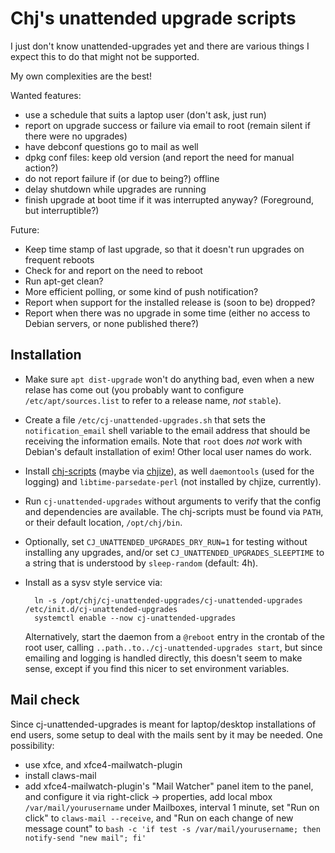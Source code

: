 # Chj's unattended upgrade scripts

I just don't know unattended-upgrades yet and there are various things I expect this to do that might not be supported.

My own complexities are the best!

Wanted features:

- use a schedule that suits a laptop user (don't ask, just run)
- report on upgrade success or failure via email to root (remain silent if there were no upgrades)
- have debconf questions go to mail as well
- dpkg conf files: keep old version (and report the need for manual action?)
- do not report failure if (or due to being?) offline
- delay shutdown while upgrades are running
- finish upgrade at boot time if it was interrupted anyway? (Foreground, but interruptible?)

Future:

- Keep time stamp of last upgrade, so that it doesn't run upgrades on frequent reboots
- Check for and report on the need to reboot
- Run apt-get clean?
- More efficient polling, or some kind of push notification?
- Report when support for the installed release is (soon to be) dropped?
- Report when there was no upgrade in some time (either no access to Debian servers, or none published there?)

## Installation

* Make sure `apt dist-upgrade` won't do anything bad, even when a new
  relase has come out (you probably want to configure
  `/etc/apt/sources.list` to refer to a release name, *not* `stable`).

* Create a file `/etc/cj-unattended-upgrades.sh` that sets the
  `notification_email` shell variable to the email address that should
  be receiving the information emails. Note that `root` does *not*
  work with Debian's default installation of exim! Other local user
  names do work.

* Install [chj-scripts](https://github.com/pflanze/chj-scripts.git)
  (maybe via [chjize](https://github.com/pflanze/chjize)), as well
  `daemontools` (used for the logging) and `libtime-parsedate-perl`
  (not installed by chjize, currently).

* Run `cj-unattended-upgrades` without arguments to verify that
  the config and dependencies are available.  The chj-scripts must be
  found via `PATH`, or their default location, `/opt/chj/bin`.

* Optionally, set `CJ_UNATTENDED_UPGRADES_DRY_RUN=1` for testing
  without installing any upgrades, and/or set
  `CJ_UNATTENDED_UPGRADES_SLEEPTIME` to a string that is understood by
  `sleep-random` (default: 4h).

* Install as a sysv style service via:

        ln -s /opt/chj/cj-unattended-upgrades/cj-unattended-upgrades /etc/init.d/cj-unattended-upgrades
        systemctl enable --now cj-unattended-upgrades

  Alternatively, start the daemon from a `@reboot` entry in the
  crontab of the root user, calling
  `..path..to../cj-unattended-upgrades start`, but since emailing
  and logging is handled directly, this doesn't seem to make sense,
  except if you find this nicer to set environment variables.

## Mail check

Since cj-unattended-upgrades is meant for laptop/desktop installations
of end users, some setup to deal with the mails sent by it may be
needed. One possibility:

- use xfce, and xfce4-mailwatch-plugin
- install claws-mail
- add xfce4-mailwatch-plugin's "Mail Watcher" panel item to the panel,
  and configure it via right-click -> properties, add local mbox
  `/var/mail/yourusername` under Mailboxes, interval 1 minute, set
  "Run on click" to `claws-mail --receive`, and "Run on each change of
  new message count" to `bash -c 'if test -s /var/mail/yourusername;
  then notify-send "new mail"; fi'`

